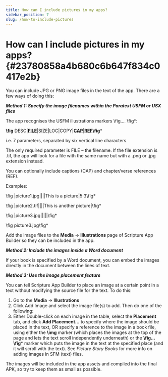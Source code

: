 ```yaml
---
title: How can I include pictures in my apps?
sidebar_position: 7
slug: /how-to-include-pictures
---
```


# How can I include pictures in my apps? {#23780858a4b680c6b647f834c0417e2b}

You can include JPG or PNG image files in the text of the app. There are a few ways of doing this:

_**Method 1: Specify the image filenames within the Paratext USFM or USX files**_

The app recognises the USFM illustrations markers \fig…. \fig\*:

**\fig** DESC|<u>**FILE**</u>|SIZE|LOC|COPY|<u>**CAP**</u>|<u>**REF**</u>**\fig**\*

i.e. 7 parameters, separated by six vertical line characters.

The only required parameter is FILE – the filename. If the file extension is .tif, the app will look for a file with the same name but with a .png or .jpg extension instead.

You can optionally include captions (CAP) and chapter/verse references (REF).

Examples:

\fig |picture1.jpg||||This is a picture|5:3\fig\*

\fig |picture2.tif||||This is another picture|\fig\*

\fig |picture3.jpg|||||\fig\*

\fig picture3.jpg\fig\*

Add the image files to the **Media** → **Illustrations** page of Scripture App Builder so they can be included in the app.

_**Method 2: Include the images inside a Word document**_

If your book is specified by a Word document, you can embed the images directly in the  document between the lines of text.

_**Method 3: Use the image placement feature**_

You can tell Scripture App Builder to place an image at a certain point in a text without modifying the source file for the text. To do this:

1. Go to the **Media** → **Illustrations**
2. Click Add Image and select the image file(s) to add. Then do one of the following:
3. Either Double-click on each image in the table, select the **Placement** tab, and click **Add Placement…** to specify where the image should be placed in the text, OR specify a reference to the image in a book file, using either the **\img** marker (which places the images at the top of the page and lets the text scroll independently underneath) or the **\fig…\fig**\* marker which puts the image in the text at the specified place (and it will scroll with the text). See _Picture Story Books_ for more info on adding images in SFM (text) files.

The images will be included in the app assets and compiled into the final APK, so try to keep them as small as possible.

